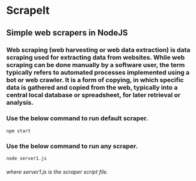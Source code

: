 # ScrapeIt
## Simple web scrapers in NodeJS
### Web scraping (web harvesting or web data extraction) is data scraping used for extracting data from websites. While web scraping can be done manually by a software user, the term typically refers to automated processes implemented using a bot or web crawler. It is a form of copying, in which specific data is gathered and copied from the web, typically into a central local database or spreadsheet, for later retrieval or analysis.

### Use the below command to run default scraper.
  ```
  npm start
  ```
  
### Use the below command to run any scraper.
  ```
  node server1.js
  ```
<h6>where server1.js is the scraper script file.</h6>
